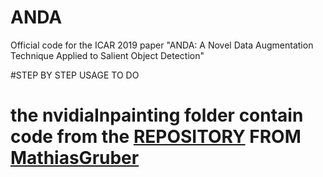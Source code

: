 # ANDA
Official code for the ICAR 2019 paper "ANDA:  A Novel Data Augmentation Technique Applied to Salient Object Detection"

#STEP BY STEP USAGE
TO DO

# the nvidiaInpainting folder contain code from the [REPOSITORY](https://github.com/MathiasGruber/PConv-Keras) FROM [MathiasGruber](https://github.com/MathiasGruber)
